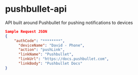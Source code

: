 # pushbullet-api
API built around Pushbullet for pushing notifications to devices

```json
Sample Request JSON
{
    "authCode": "********",
	  "deviceName": "David - Phone",
	  "action": "pushLink",
	  "linkName": "Pushbullet",
	  "linkUrl": "https://docs.pushbullet.com",
	  "linkBody": "Pushbullet Docs"
}
```
